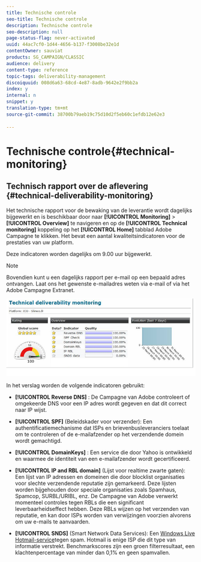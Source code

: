 ```yaml
---
title: Technische controle
seo-title: Technische controle
description: Technische controle
seo-description: null
page-status-flag: never-activated
uuid: 44ac7cf0-1d44-4656-b137-f3008be32e1d
contentOwner: sauviat
products: SG_CAMPAIGN/CLASSIC
audience: delivery
content-type: reference
topic-tags: deliverability-management
discoiquuid: 008d6a63-68cd-4e87-8adb-9642e2f9bb2a
index: y
internal: n
snippet: y
translation-type: tm+mt
source-git-commit: 38700b79aeb19c75d10d2f5eb60c1efdb12e62e3

---
```



# Technische controle{#technical-monitoring}

## Technisch rapport over de aflevering {#technical-deliverability-monitoring}

Het technische rapport voor de bewaking van de leverantie wordt dagelijks bijgewerkt en is beschikbaar door naar **[!UICONTROL Monitoring]** > **[!UICONTROL Overview]** te navigeren en op de **[!UICONTROL Technical monitoring]** koppeling op het **[!UICONTROL Home]** tabblad Adobe Campagne te klikken. Het bevat een aantal kwaliteitsindicatoren voor de prestaties van uw platform.

Deze indicatoren worden dagelijks om 9.00 uur bijgewerkt.

>[!NOTE]
>
>Bovendien kunt u een dagelijks rapport per e-mail op een bepaald adres ontvangen. Laat ons het gewenste e-mailadres weten via e-mail of via het Adobe Campagne Extranet.

![](assets/s_tn_del_monitoring.png)

In het verslag worden de volgende indicatoren gebruikt:

* **[!UICONTROL Reverse DNS]** : De Campagne van Adobe controleert of omgekeerde DNS voor een IP adres wordt gegeven en dat dit correct naar IP wijst.

* **[!UICONTROL SPF]** (Beleidskader voor verzender): Een authentificatiemechanisme dat ISPs en brievenbusleveranciers toelaat om te controleren of de e-mailafzender op het verzendende domein wordt gemachtigd.

   <!--
    >[!NOTE]
    >
    >The SPF may look **[!UICONTROL Acceptable]** (instead of **[!UICONTROL Good]**) since the report is currently unable to detect the presence of a “redirect” or “include” mechanism. This bug has been submitted to Adobe Campaign R&D to be fixed. In the meantime, please feel free to add 15 points to your global score to obtain your real rating (a **[!UICONTROL Good]** one corresponds to 96 points or higher).
    -->

* **[!UICONTROL DomainKeys]** : Een service die door Yahoo is ontwikkeld en waarmee de identiteit van een e-mailafzender wordt gecertificeerd.

* **[!UICONTROL IP and RBL domain]** (Lijst voor realtime zwarte gaten): Een lijst van IP adressen en domeinen die door blocklist organisaties voor slechte verzendende reputatie zijn gemarkeerd. Deze lijsten worden bijgehouden door speciale organisaties zoals Spamhaus, Spamcop, SURBL/URIBL, enz. De Campagne van Adobe verwerkt momenteel controles tegen RBLs die een significant leverbaarheidseffect hebben. Deze RBLs wijzen op het verzenden van reputatie, en kan door ISPs worden van verwijzingen voorzien alvorens om uw e-mails te aanvaarden.

* **[!UICONTROL SNDS]** (Smart Network Data Services): Een [Windows Live Hotmail-service](https://sendersupport.olc.protection.outlook.com/snds/FAQ.aspx)tegen spam. Hotmail is enige ISP die dit type van informatie verstrekt. Benchmarkscores zijn een groen filterresultaat, een klachtenpercentage van minder dan 0,1% en geen spamvallen.

<!--
* **[!UICONTROL Reputation Authority]**: This WatchGuard’s score is calculated in real time according to the feedback received from their network worldwide, and also from the different users who use their software.

    Administrators can use such tools to apply a first level filter on their messaging servers.
    If you click on the IP link within the technical report, it will lead you to reputationauthority.org, where you will have the possibility to clean the IP history and get a neutral score again.
    Nevertheless, this action is limited to a number of times per month.
    Please also be aware there is no support provided by WatchGuard‘s Reputation Authority (sending delisting requests is therefore useless). Otherwise, this scoring is based on the following: 
    * Message content (for example: presence of spam words). 
    * IP/Domains reputation (for example: your IPs are listed on an RBL). 
    * IP configuration (for example: IPs associated to different domains). 
    * Volumes sent by IP (for example: presence of peaks or significant variations).
    
    * **[!UICONTROL Sender Score]** : A database of reputed servers ([https://www.senderscore.org/](https://www.senderscore.org/)) issuing a score created by Return Path about your reputation. Think of it like a credit score, but for email senders.-->

<!--## Delivery Reports - Broadcast Statistics {#delivery-reports-broadcast-statistics}

Each delivery will generate a broadcast statistics report when you open a delivery in the “Deliveries List”, which includes some reputation metrics that may impact your deliverability:

![](assets/s_tn_del_monitoring.png)-->

